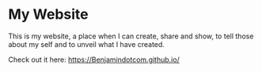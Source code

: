 # My Website
This is my website, a place when I can create, share and show, to tell those about my self and to unveil what I have created.

Check out it here: https://Benjamindotcom.github.io/
